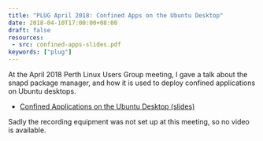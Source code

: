 ```yaml
---
title: "PLUG April 2018: Confined Apps on the Ubuntu Desktop"
date: 2018-04-10T17:00:00+08:00
draft: false
resources:
 - src: confined-apps-slides.pdf
keywords: ["plug"]
---
```


At the April 2018 Perth Linux Users Group meeting, I gave a talk about
the snapd package manager, and how it is used to deploy confined
applications on Ubuntu desktops.

<!--more-->

* [Confined Applications on the Ubuntu Desktop (slides)](confined-apps-slides.pdf)

Sadly the recording equipment was not set up at this meeting, so no
video is available.

